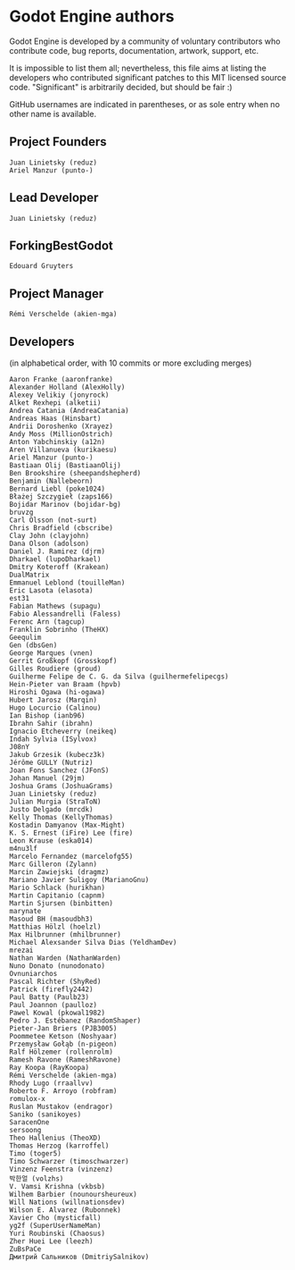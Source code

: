 # Godot Engine authors

Godot Engine is developed by a community of voluntary contributors who
contribute code, bug reports, documentation, artwork, support, etc.

It is impossible to list them all; nevertheless, this file aims at listing
the developers who contributed significant patches to this MIT licensed
source code. "Significant" is arbitrarily decided, but should be fair :)

GitHub usernames are indicated in parentheses, or as sole entry when no other
name is available.

## Project Founders

    Juan Linietsky (reduz)
    Ariel Manzur (punto-)

## Lead Developer

    Juan Linietsky (reduz)
    
## ForkingBestGodot
    
    Edouard Gruyters

## Project Manager

    Rémi Verschelde (akien-mga)

## Developers

(in alphabetical order, with 10 commits or more excluding merges)

    Aaron Franke (aaronfranke)
    Alexander Holland (AlexHolly)
    Alexey Velikiy (jonyrock)
    Alket Rexhepi (alketii)
    Andrea Catania (AndreaCatania)
    Andreas Haas (Hinsbart)
    Andrii Doroshenko (Xrayez)
    Andy Moss (MillionOstrich)
    Anton Yabchinskiy (a12n)
    Aren Villanueva (kurikaesu)
    Ariel Manzur (punto-)
    Bastiaan Olij (BastiaanOlij)
    Ben Brookshire (sheepandshepherd)
    Benjamin (Nallebeorn)
    Bernard Liebl (poke1024)
    Błażej Szczygieł (zaps166)
    Bojidar Marinov (bojidar-bg)
    bruvzg
    Carl Olsson (not-surt)
    Chris Bradfield (cbscribe)
    Clay John (clayjohn)
    Dana Olson (adolson)
    Daniel J. Ramirez (djrm)
    Dharkael (lupoDharkael)
    Dmitry Koteroff (Krakean)
    DualMatrix
    Emmanuel Leblond (touilleMan)
    Eric Lasota (elasota)
    est31
    Fabian Mathews (supagu)
    Fabio Alessandrelli (Faless)
    Ferenc Arn (tagcup)
    Franklin Sobrinho (TheHX)
    Geequlim
    Gen (dbsGen)
    George Marques (vnen)
    Gerrit Großkopf (Grosskopf)
    Gilles Roudiere (groud)
    Guilherme Felipe de C. G. da Silva (guilhermefelipecgs)
    Hein-Pieter van Braam (hpvb)
    Hiroshi Ogawa (hi-ogawa)
    Hubert Jarosz (Marqin)
    Hugo Locurcio (Calinou)
    Ian Bishop (ianb96)
    Ibrahn Sahir (ibrahn)
    Ignacio Etcheverry (neikeq)
    Indah Sylvia (ISylvox)
    J08nY
    Jakub Grzesik (kubecz3k)
    Jérôme GULLY (Nutriz)
    Joan Fons Sanchez (JFonS)
    Johan Manuel (29jm)
    Joshua Grams (JoshuaGrams)
    Juan Linietsky (reduz)
    Julian Murgia (StraToN)
    Justo Delgado (mrcdk)
    Kelly Thomas (KellyThomas)
    Kostadin Damyanov (Max-Might)
    K. S. Ernest (iFire) Lee (fire)
    Leon Krause (eska014)
    m4nu3lf
    Marcelo Fernandez (marcelofg55)
    Marc Gilleron (Zylann)
    Marcin Zawiejski (dragmz)
    Mariano Javier Suligoy (MarianoGnu)
    Mario Schlack (hurikhan)
    Martin Capitanio (capnm)
    Martin Sjursen (binbitten)
    marynate
    Masoud BH (masoudbh3)
    Matthias Hölzl (hoelzl)
    Max Hilbrunner (mhilbrunner)
    Michael Alexsander Silva Dias (YeldhamDev)
    mrezai
    Nathan Warden (NathanWarden)
    Nuno Donato (nunodonato)
    Ovnuniarchos
    Pascal Richter (ShyRed)
    Patrick (firefly2442)
    Paul Batty (Paulb23)
    Paul Joannon (paulloz)
    Pawel Kowal (pkowal1982)
    Pedro J. Estébanez (RandomShaper)
    Pieter-Jan Briers (PJB3005)
    Poommetee Ketson (Noshyaar)
    Przemysław Gołąb (n-pigeon)
    Ralf Hölzemer (rollenrolm)
    Ramesh Ravone (RameshRavone)
    Ray Koopa (RayKoopa)
    Rémi Verschelde (akien-mga)
    Rhody Lugo (rraallvv)
    Roberto F. Arroyo (robfram)
    romulox-x
    Ruslan Mustakov (endragor)
    Saniko (sanikoyes)
    SaracenOne
    sersoong
    Theo Hallenius (TheoXD)
    Thomas Herzog (karroffel)
    Timo (toger5)
    Timo Schwarzer (timoschwarzer)
    Vinzenz Feenstra (vinzenz)
    박한얼 (volzhs)
    V. Vamsi Krishna (vkbsb)
    Wilhem Barbier (nounoursheureux)
    Will Nations (willnationsdev)
    Wilson E. Alvarez (Rubonnek)
    Xavier Cho (mysticfall)
    yg2f (SuperUserNameMan)
    Yuri Roubinski (Chaosus)
    Zher Huei Lee (leezh)
    ZuBsPaCe
    Дмитрий Сальников (DmitriySalnikov)
